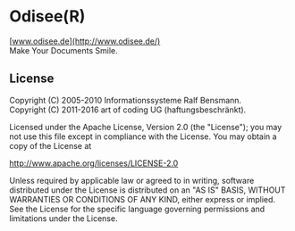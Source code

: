 # Odisee(R)

[www.odisee.de](http://www.odisee.de/)  
Make Your Documents Smile.

## License

Copyright (C) 2005-2010 Informationssysteme Ralf Bensmann.  
Copyright (C) 2011-2016 art of coding UG (haftungsbeschränkt).  

Licensed under the Apache License, Version 2.0 (the "License");
you may not use this file except in compliance with the License.
You may obtain a copy of the License at

 http://www.apache.org/licenses/LICENSE-2.0

Unless required by applicable law or agreed to in writing, software
distributed under the License is distributed on an "AS IS" BASIS,
WITHOUT WARRANTIES OR CONDITIONS OF ANY KIND, either express or implied.
See the License for the specific language governing permissions and
limitations under the License.